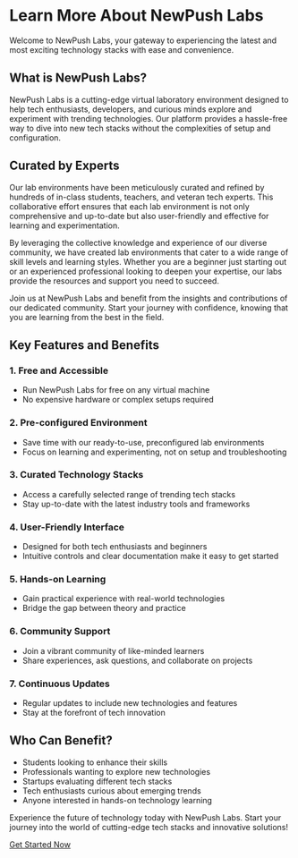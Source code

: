 
# Learn More About NewPush Labs

Welcome to NewPush Labs, your gateway to experiencing the latest and most exciting technology stacks with ease and convenience.

## What is NewPush Labs?

NewPush Labs is a cutting-edge virtual laboratory environment designed to help tech enthusiasts, developers, and curious minds explore and experiment with trending technologies. Our platform provides a hassle-free way to dive into new tech stacks without the complexities of setup and configuration.

## Curated by Experts

Our lab environments have been meticulously curated and refined by hundreds of in-class students, teachers, and veteran tech experts. This collaborative effort ensures that each lab environment is not only comprehensive and up-to-date but also user-friendly and effective for learning and experimentation.

By leveraging the collective knowledge and experience of our diverse community, we have created lab environments that cater to a wide range of skill levels and learning styles. Whether you are a beginner just starting out or an experienced professional looking to deepen your expertise, our labs provide the resources and support you need to succeed.

Join us at NewPush Labs and benefit from the insights and contributions of our dedicated community. Start your journey with confidence, knowing that you are learning from the best in the field.


## Key Features and Benefits

### 1. Free and Accessible
- Run NewPush Labs for free on any virtual machine
- No expensive hardware or complex setups required

### 2. Pre-configured Environment
- Save time with our ready-to-use, preconfigured lab environments
- Focus on learning and experimenting, not on setup and troubleshooting

### 3. Curated Technology Stacks
- Access a carefully selected range of trending tech stacks
- Stay up-to-date with the latest industry tools and frameworks

### 4. User-Friendly Interface
- Designed for both tech enthusiasts and beginners
- Intuitive controls and clear documentation make it easy to get started

### 5. Hands-on Learning
- Gain practical experience with real-world technologies
- Bridge the gap between theory and practice

### 6. Community Support
- Join a vibrant community of like-minded learners
- Share experiences, ask questions, and collaborate on projects

### 7. Continuous Updates
- Regular updates to include new technologies and features
- Stay at the forefront of tech innovation

## Who Can Benefit?

- Students looking to enhance their skills
- Professionals wanting to explore new technologies
- Startups evaluating different tech stacks
- Tech enthusiasts curious about emerging trends
- Anyone interested in hands-on technology learning

Experience the future of technology today with NewPush Labs. Start your journey into the world of cutting-edge tech stacks and innovative solutions!

[Get Started Now](/get-started)